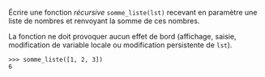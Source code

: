 Écrire une fonction *récursive* `somme_liste(lst)` recevant en paramètre une
liste de nombres et renvoyant la somme de ces nombres.
 
La fonction ne doit provoquer aucun effet de bord (affichage, saisie, 
modification de variable locale ou modification persistente de `lst`). 

    >>> somme_liste([1, 2, 3])
    6
